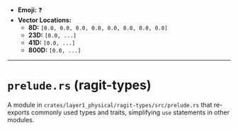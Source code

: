 - **Emoji:** ❓
- **Vector Locations:**
    - **8D:** `[0.0, 0.0, 0.0, 0.0, 0.0, 0.0, 0.0, 0.0]`
    - **23D:** `[0.0, ...]`
    - **41D:** `[0.0, ...]`
    - **800D:** `[0.0, ...]`

---

# `prelude.rs` (ragit-types)

A module in `crates/layer1_physical/ragit-types/src/prelude.rs` that re-exports commonly used types and traits, simplifying `use` statements in other modules.